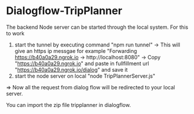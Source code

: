 # Dialogflow-TripPlanner

The backend Node server can be started through the local system.
For this to work
1) start the tunnel by executing command "npm run tunnel"
	-> This will give an https ip messgae for example "Forwarding                    https://b40a0a29.ngrok.io -> http://localhost:8080"
	-> Copy "https://b40a0a29.ngrok.io" and paste in fullfillment url "https://b40a0a29.ngrok.io/dialog" and save it
2) start the node server on local "node TripPlannerServer.js"

=> Now all the request from dialog flow will be redirected to your local server.

You can import the zip file tripplanner in dialogflow.
